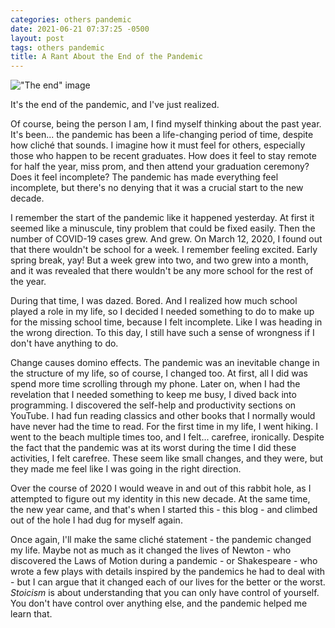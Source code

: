 ```yaml
---
categories: others pandemic
date: 2021-06-21 07:37:25 -0500
layout: post
tags: others pandemic   
title: A Rant About the End of the Pandemic
---
```

!["The end" image](https://image.freepik.com/free-vector/end-neon-signs-style-text_118419-1389.jpg)

It's the end of the pandemic, and I've just realized.

Of course, being the person I am, I find myself thinking about the past year. It's been... the pandemic has been a life-changing period of time, despite how cliché that sounds. I imagine how it must feel for others, especially those who happen to be recent graduates. How does it feel to stay remote for half the year, miss prom, and then attend your graduation ceremony? Does it feel incomplete? The pandemic has made everything feel incomplete, but there's no denying that it was a crucial start to the new decade.

I remember the start of the pandemic like it happened yesterday. At first it seemed like a minuscule, tiny problem that could be fixed easily. Then the number of COVID-19 cases grew. And grew. On March 12, 2020, I found out that there wouldn't be school for a week. I remember feeling excited. Early spring break, yay! But a week grew into two, and two grew into a month, and it was revealed that there wouldn't be any more school for the rest of the year.

During that time, I was dazed. Bored. And I realized how much school played a role in my life, so I decided I needed something to do to make up for the missing school time, because I felt incomplete. Like I was heading in the wrong direction. To this day, I still have such a sense of wrongness if I don't have anything to do.

Change causes domino effects. The pandemic was an inevitable change in the structure of my life, so of course, I changed too. At first, all I did was spend more time scrolling through my phone. Later on, when I had the revelation that I needed something to keep me busy, I dived back into programming. I discovered the self-help and productivity sections on YouTube. I had fun reading classics and other books that I normally would have never had the time to read. For the first time in my life, I went hiking. I went to the beach multiple times too, and I felt... carefree, ironically. Despite the fact that the pandemic was at its worst during the time I did these activities, I felt carefree. These seem like small changes, and they were, but they made me feel like I was going in the right direction.

Over the course of 2020 I would weave in and out of this rabbit hole, as I attempted to figure out my identity in this new decade. At the same time, the new year came, and that's when I started this - this blog - and climbed out of the hole I had dug for myself again.

Once again, I'll make the same cliché statement - the pandemic changed my life. Maybe not as much as it changed the lives of Newton - who discovered the Laws of Motion during a pandemic - or Shakespeare - who wrote a few plays with details inspired by the pandemics he had to deal with - but I can argue that it changed each of our lives for the better or the worst. *Stoicism* is about understanding that you can only have control of yourself. You don't have control over anything else, and the pandemic helped me learn that.
